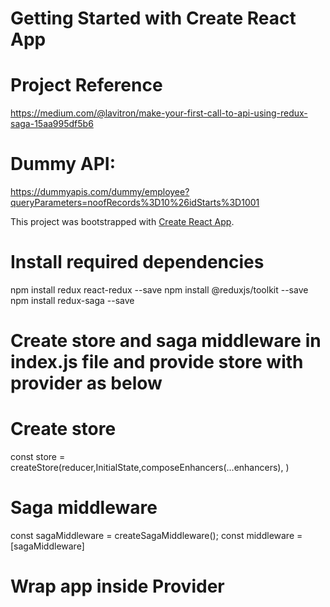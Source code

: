 # Getting Started with Create React App
# Project Reference 
https://medium.com/@lavitron/make-your-first-call-to-api-using-redux-saga-15aa995df5b6

# Dummy API: 
https://dummyapis.com/dummy/employee?queryParameters=noofRecords%3D10%26idStarts%3D1001

This project was bootstrapped with [Create React App](https://github.com/facebook/create-react-app).

# Install required dependencies 

npm install redux react-redux --save
npm install @reduxjs/toolkit --save
npm install redux-saga --save


# Create store and saga middleware in index.js file and provide store with provider as below

# Create store 
const store = createStore(reducer,InitialState,composeEnhancers(...enhancers), )
# Saga middleware
const sagaMiddleware = createSagaMiddleware();
const middleware = [sagaMiddleware]
# Wrap app inside Provider
<Provider store={store}>
    <App />
</Provider>
